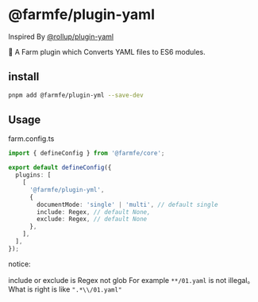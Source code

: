 # @farmfe/plugin-yaml

Inspired By [@rollup/plugin-yaml](https://www.npmjs.com/package/@rollup/plugin-yaml)

🍣 A Farm plugin which Converts YAML files to ES6 modules.

## install

```bash
pnpm add @farmfe/plugin-yml --save-dev
```

## Usage

farm.config.ts

```typescript
import { defineConfig } from '@farmfe/core';

export default defineConfig({
  plugins: [
    [
      '@farmfe/plugin-yml',
      {
        documentMode: 'single' | 'multi', // default single
        include: Regex, // default None,
        exclude: Regex, // default None
      },
    ],
  ],
});
```

notice:

include or exclude is Regex not glob For example `**/01.yaml` is not illegal。What is right is like `".*\\/01.yaml"`

